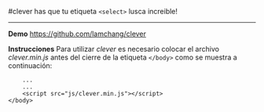 #clever
has que tu etiqueta `<select>` lusca increible!
__________

**Demo**
<a href="#">https://github.com/lamchang/clever</a>

**Instrucciones**
Para utilizar *clever* es necesario colocar el archivo *clever.min.js* antes del cierre de la etiqueta `</body>` como se muestra a continuación:

```
	...
	...
	<script src="js/clever.min.js"></script>
</body>
```